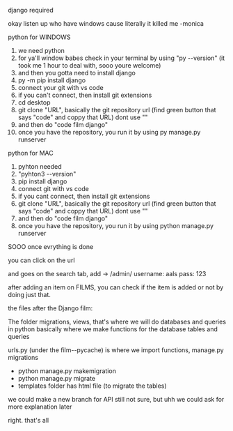 django required


okay listen up who have windows cause literally it killed me
-monica

python for WINDOWS 
1. we need python
2. for ya'll window babes check in your terminal by using "py --version" (it took me 1 hour to deal with, sooo youre welcome)
3. and then you gotta need to install django
4. py -m pip install django
5. connect your git with vs code
6. if you can't connect, then install git extensions
7. cd desktop
8. git clone "URL", basically the git repository url (find green button that says "code" and coppy that URL) dont use ""
9. and then do "code film django"
10. once you have the repository, you run it by using py manage.py runserver



python for MAC
1. pyhton needed
2. "pyhton3 --version"
3. pip install django
4. connect git with vs code
5. if you cant connect, then install git extensions
6. git clone "URL", basically the git repository url (find green button that says "code" and coppy that URL) dont use ""
7. and then do "code film django"
8. once you have the repository, you run it by using python manage.py runserver


SOOO once evrything is done

you can click on the url

and goes on the search tab, add -> /admin/
username: aals
pass: 123

after adding an item on FILMS, you can check if the item is added or not by doing just that.

the files after the Django film:

The folder migrations, views, that's where we will do databases and queries in python
basically where we make functions for the database tables and queries

urls.py (under the film--pycache) is where we import functions, manage.py migrations

- python manage.py makemigration
- python manage.py migrate
- templates folder has html file
(to migrate the tables)
 
we could make a new branch for API still not sure, but uhh we could ask for more explanation later

right. that's all
